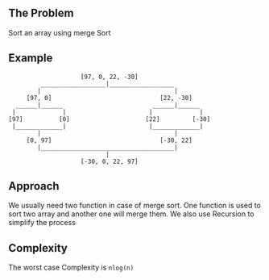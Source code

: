 ## The Problem
Sort an array using merge Sort

## Example
```
                    [97, 0, 22, -30]
         __________________|__________________
        |                                     |
     [97, 0]                              [22, -30]
  ______|______                         ______|______
 |             |                       |             |
[97]          [0]                     [22]         [-30]
 |_____________|                       |_____________|
        |                                     |
     [0, 97]                              [-30, 22]  
        |_____________________________________|
                           |
                    [-30, 0, 22, 97]
```

## Approach
We usually need two function in case of merge sort. One function is used to sort two array and another one will merge them. We also use Recursion to simplify the process

## Complexity
The worst case Complexity is ```nlog(n)```
